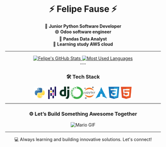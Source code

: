 <div align="center">
  <h1>⚡ Felipe Fause ⚡</h1>
  <p>
    
<p align="center">
  🐍 <strong>Junior Python Software Developer</strong> <br>
  🟣 <strong>Odoo software engineer</strong> <br>
  🐼 <strong>Pandas Data Analyst</strong> <br>
  📗 <strong>Learning study AWS cloud</strong>
</p>

---

<div align="center">
  <a href="https://github.com/FOliver335">
    <img height="180em" src="https://github-readme-stats.vercel.app/api?username=FOliver335&show_icons=true&theme=dracula&include_all_commits=true&count_private=true" alt="Felipe's GitHub Stats"/>
    <img height="180em" src="https://github-readme-stats.vercel.app/api/top-langs/?username=FOliver335&layout=compact&langs_count=7&theme=dracula" alt="Most Used Languages"/>
  </a>
</div>
---

<h3 align="center">🛠️ Tech Stack</h3>
<div align="center" style="display: flex; flex-wrap: wrap; justify-content: center;">
  <img alt="Python" height="40" width="40" src="https://github.com/devicons/devicon/blob/master/icons/python/python-original.svg">
  <img alt="Pandas" height="40" width="40" src="https://github.com/devicons/devicon/blob/master/icons/pandas/pandas-original.svg">
  <img alt="Django" height="40" width="40" src="https://github.com/devicons/devicon/blob/master/icons/django/django-plain.svg">
  <img alt="Anaconda" height="40" width="40" src="https://github.com/devicons/devicon/blob/master/icons/anaconda/anaconda-original.svg">
  <img alt="Jupyter" height="40" width="40" src="https://github.com/devicons/devicon/blob/master/icons/jupyter/jupyter-original-wordmark.svg">
  <img alt="Angular" height="40" width="40" src="https://github.com/devicons/devicon/blob/master/icons/archlinux/archlinux-original.svg">
  <img alt="CSS" height="40" width="40" src="https://raw.githubusercontent.com/devicons/devicon/master/icons/css3/css3-original.svg">
  <img alt="HTML" height="40" width="40" src="https://raw.githubusercontent.com/devicons/devicon/master/icons/html5/html5-original.svg">
</div>

---
<h3 align="center">⚙️ Let’s Build Something Awesome Together</h3>
<div align="center">
  <img src="https://miro.medium.com/v2/resize:fit:828/format:webp/1*0N8CVKix7OGfBDsgh9DzrQ.gif" width="90%" height="300vh" alt="Mario GIF">
</div>



---

<p align="center">💻 Always learning and building innovative solutions. Let's connect!</p>
